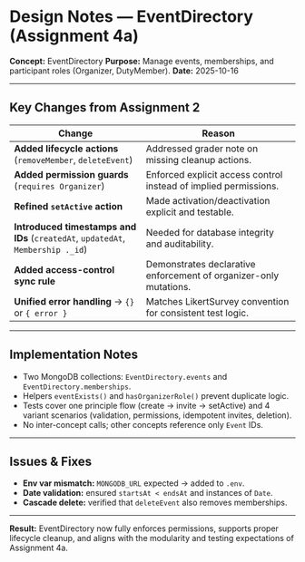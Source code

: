 # Design Notes — EventDirectory (Assignment 4a)

**Concept:** EventDirectory
**Purpose:** Manage events, memberships, and participant roles (Organizer, DutyMember).
**Date:** 2025-10-16

---

## Key Changes from Assignment 2

| Change | Reason |
|--------|---------|
| **Added lifecycle actions** (`removeMember`, `deleteEvent`) | Addressed grader note on missing cleanup actions. |
| **Added permission guards** (`requires Organizer`) | Enforced explicit access control instead of implied permissions. |
| **Refined `setActive` action** | Made activation/deactivation explicit and testable. |
| **Introduced timestamps and IDs** (`createdAt`, `updatedAt`, `Membership ._id`) | Needed for database integrity and auditability. |
| **Added access-control sync rule** | Demonstrates declarative enforcement of organizer-only mutations. |
| **Unified error handling** → `{}` or `{ error }` | Matches LikertSurvey convention for consistent test logic. |

---

## Implementation Notes

- Two MongoDB collections: `EventDirectory.events` and `EventDirectory.memberships`.
- Helpers `eventExists()` and `hasOrganizerRole()` prevent duplicate logic.
- Tests cover one principle flow (create → invite → setActive) and 4 variant scenarios (validation, permissions, idempotent invites, deletion).
- No inter-concept calls; other concepts reference only `Event` IDs.

---

## Issues & Fixes

- **Env var mismatch:** `MONGODB_URL` expected → added to `.env`.
- **Date validation:** ensured `startsAt < endsAt` and instances of `Date`.
- **Cascade delete:** verified that `deleteEvent` also removes memberships.

---

**Result:**
EventDirectory now fully enforces permissions, supports proper lifecycle cleanup, and aligns with the modularity and testing expectations of Assignment 4a.

